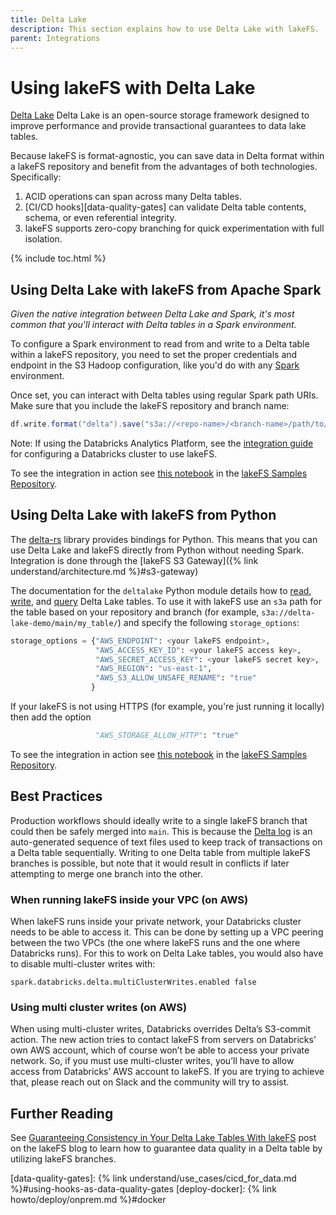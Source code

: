 ```yaml
---
title: Delta Lake
description: This section explains how to use Delta Lake with lakeFS.
parent: Integrations
---
```


# Using lakeFS with Delta Lake

[Delta Lake](https://delta.io/) Delta Lake is an open-source storage framework designed to improve performance and provide transactional guarantees to data lake tables.

Because lakeFS is format-agnostic, you can save data in Delta format within a lakeFS repository and benefit from the advantages of both technologies.  Specifically:

1. ACID operations can span across many Delta tables.
2. [CI/CD hooks][data-quality-gates] can validate Delta table contents, schema, or even referential integrity.
3. lakeFS supports zero-copy branching for quick experimentation with full isolation.

{% include toc.html %}

## Using Delta Lake with lakeFS from Apache Spark

_Given the native integration between Delta Lake and Spark, it's most common that you'll interact with Delta tables in a Spark environment._

To configure a Spark environment to read from and write to a Delta table within a lakeFS repository, you need to set the proper credentials and endpoint in the S3 Hadoop configuration, like you'd do with any [Spark](./spark.md) environment.

Once set, you can interact with Delta tables using regular Spark path URIs. Make sure that you include the lakeFS repository and branch name:

```scala
df.write.format("delta").save("s3a://<repo-name>/<branch-name>/path/to/delta-table")
```

Note: If using the Databricks Analytics Platform, see the [integration guide](./spark.md#installation) for configuring a Databricks cluster to use lakeFS.

To see the integration in action see [this notebook](https://github.com/treeverse/lakeFS-samples/blob/main/00_notebooks/delta-lake.ipynb) in the [lakeFS Samples Repository](https://github.com/treeverse/lakeFS-samples/).

## Using Delta Lake with lakeFS from Python

The [delta-rs](https://github.com/delta-io/delta-rs) library provides bindings for Python. This means that you can use Delta Lake and lakeFS directly from Python without needing Spark. Integration is done through the [lakeFS S3 Gateway]({% link understand/architecture.md %}#s3-gateway)

The documentation for the `deltalake` Python module details how to [read](https://delta-io.github.io/delta-rs/python/usage.html#loading-a-delta-table), [write](https://delta-io.github.io/delta-rs/python/usage.html#writing-delta-tables), and [query](https://delta-io.github.io/delta-rs/python/usage.html#querying-delta-tables) Delta Lake tables. To use it with lakeFS use an `s3a` path for the table based on your repository and branch (for example, `s3a://delta-lake-demo/main/my_table/`) and specify the following `storage_options`:

```python
storage_options = {"AWS_ENDPOINT": <your lakeFS endpoint>,
                   "AWS_ACCESS_KEY_ID": <your lakeFS access key>,
                   "AWS_SECRET_ACCESS_KEY": <your lakeFS secret key>,
                   "AWS_REGION": "us-east-1",
                   "AWS_S3_ALLOW_UNSAFE_RENAME": "true"
                  }
```

If your lakeFS is not using HTTPS (for example, you're just running it locally) then add the option

```python
                   "AWS_STORAGE_ALLOW_HTTP": "true"
```

To see the integration in action see [this notebook](https://github.com/treeverse/lakeFS-samples/blob/main/00_notebooks/delta-lake-python.ipynb) in the [lakeFS Samples Repository](https://github.com/treeverse/lakeFS-samples/).


## Best Practices

Production workflows should ideally write to a single lakeFS branch that could then be safely merged into `main`. This is because the [Delta log](https://databricks.com/blog/2019/08/21/diving-into-delta-lake-unpacking-the-transaction-log.html) is an auto-generated sequence of text files used to keep track of transactions on a Delta table sequentially. Writing to one Delta table from multiple lakeFS branches is possible, but note that it would result in conflicts if later attempting to merge one branch into the other.

### When running lakeFS inside your VPC (on AWS)

When lakeFS runs inside your private network, your Databricks cluster needs to be able to access it. 
This can be done by setting up a VPC peering between the two VPCs 
(the one where lakeFS runs and the one where Databricks runs). For this to work on Delta Lake tables, you would also have to disable multi-cluster writes with:

```
spark.databricks.delta.multiClusterWrites.enabled false
```

### Using multi cluster writes (on AWS)

When using multi-cluster writes, Databricks overrides Delta’s S3-commit action. 
The new action tries to contact lakeFS from servers on Databricks’ own AWS account, which of course won’t be able to access your private network. 
So, if you must use multi-cluster writes, you’ll have to allow access from Databricks’ AWS account to lakeFS. 
If you are trying to achieve that, please reach out on Slack and the community will try to assist.

## Further Reading

See [Guaranteeing Consistency in Your Delta Lake Tables With lakeFS](https://lakefs.io/blog/guarantee-consistency-in-your-delta-lake-tables-with-lakefs/) post on the lakeFS blog to learn how to 
guarantee data quality in a Delta table by utilizing lakeFS branches.


[data-quality-gates]:  {% link understand/use_cases/cicd_for_data.md %}#using-hooks-as-data-quality-gates
[deploy-docker]:  {% link howto/deploy/onprem.md %}#docker
